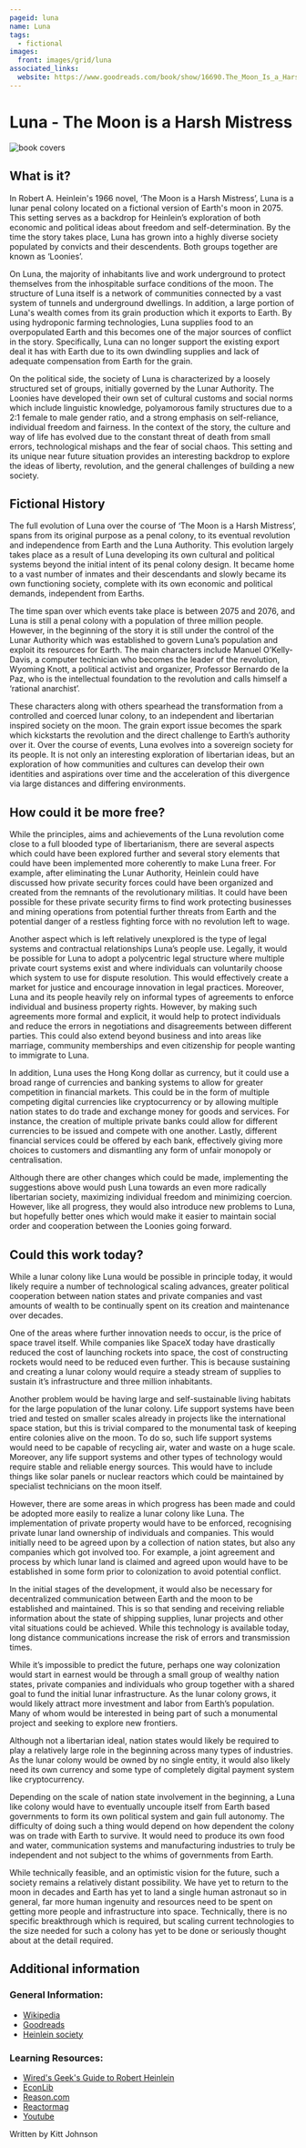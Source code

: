 ```yaml
---
pageid: luna
name: Luna
tags:
  - fictional
images:
  front: images/grid/luna
associated_links:
  website: https://www.goodreads.com/book/show/16690.The_Moon_Is_a_Harsh_Mistress
---
```


# Luna - The Moon is a Harsh Mistress

![book covers](/images/articles/luna/books.jpg)

## What is it?

In Robert A. Heinlein's 1966 novel, ‘The Moon is a Harsh Mistress’, Luna is a lunar penal colony located on a fictional version of Earth's moon in 2075. This setting serves as a backdrop for Heinlein’s exploration of both economic and political ideas about freedom and self-determination. By the time the story takes place, Luna has grown into a highly diverse society populated by convicts and their descendents. Both groups together are known as ‘Loonies’. 
 
On Luna, the majority of inhabitants live and work underground to protect themselves from the inhospitable surface conditions of the moon. The structure of Luna itself is a network of communities connected by a vast system of tunnels and underground dwellings. In addition, a large portion of Luna's wealth comes from its grain production which it exports to Earth. By using hydroponic farming technologies, Luna supplies food to an overpopulated Earth and this becomes one of the major sources of conflict in the story. Specifically, Luna can no longer support the existing export deal it has with Earth due to its own dwindling supplies and lack of adequate compensation from Earth for the grain.

On the political side, the society of Luna is characterized by a loosely structured set of groups, initially governed by the Lunar Authority. The Loonies have developed their own set of cultural customs and social norms which include linguistic knowledge, polyamorous family structures due to a 2:1 female to male gender ratio, and a strong emphasis on self-reliance, individual freedom and fairness. In the context of the story, the culture and way of life has evolved due to the constant threat of death from small errors, technological mishaps and the fear of social chaos. This setting and its unique near future situation provides an interesting backdrop to explore the ideas of liberty, revolution, and the general challenges of building a new society.

## Fictional History

The full evolution of Luna over the course of ‘The Moon is a Harsh Mistress’, spans from its original purpose as a penal colony, to its eventual revolution and independence from Earth and the Luna Authority. This evolution largely takes place as a result of Luna developing its own cultural and political systems beyond the initial intent of its penal colony design. It became home to a vast number of inmates and their descendants and slowly became its own functioning society, complete with its own economic and political demands, independent from Earths.

The time span over which events take place is between 2075 and 2076, and Luna is still a penal colony with a population of three million people. However, in the beginning of the story it is still under the control of the Lunar Authority which was established to govern Luna’s population and exploit its resources for Earth. The main characters include Manuel O’Kelly-Davis, a computer technician who becomes the leader of the revolution, Wyoming Knott, a political activist and organizer, Professor Bernardo de la Paz, who is the intellectual foundation to the revolution and calls himself a ‘rational anarchist’.

These characters along with others spearhead the transformation from a controlled and coerced lunar colony, to an independent and libertarian inspired society on the moon. The grain export issue becomes the spark which kickstarts the revolution and the direct challenge to Earth’s authority over it. Over the course of events, Luna evolves into a sovereign society for its people. It is not only an interesting exploration of libertarian ideas, but an exploration of how communities and cultures can develop their own identities and aspirations over time and the acceleration of this divergence via large distances and differing environments.

## How could it be more free?

While the principles, aims and achievements of the Luna revolution come close to a full blooded type of libertarianism, there are several aspects which could have been explored further and several story elements that could have been implemented more coherently to make Luna freer. For example, after eliminating the Lunar Authority, Heinlein could have discussed how private security forces could have been organized and created from the remnants of the revolutionary militias. It could have been possible for these private security firms to find work protecting businesses and mining operations from potential further threats from Earth and the potential danger of a restless fighting force with no revolution left to wage.

Another aspect which is left relatively unexplored is the type of legal systems and contractual relationships Luna’s people use. Legally, it would be possible for Luna to adopt a polycentric legal structure where multiple private court systems exist and where individuals can voluntarily choose which system to use for dispute resolution. This would effectively create a market for justice and encourage innovation in legal practices. Moreover, Luna and its people heavily rely on informal types of agreements to enforce individual and business property rights. However, by making such agreements more formal and explicit, it would help to protect individuals and reduce the errors in negotiations and disagreements between different parties. This could also extend beyond business and into areas like marriage, community memberships and even citizenship for people wanting to immigrate to Luna.

In addition, Luna uses the Hong Kong dollar as currency, but it could use a broad range of currencies and banking systems to allow for greater competition in financial markets. This could be in the form of multiple competing digital currencies like cryptocurrency or by allowing multiple nation states to do trade and exchange money for goods and services. For instance, the creation of multiple private banks could allow for different currencies to be issued and compete with one another. Lastly, different financial services could be offered by each bank, effectively giving more choices to customers and dismantling any form of unfair monopoly or centralisation.

Although there are other changes which could be made, implementing the suggestions above would push Luna towards an even more radically libertarian society, maximizing individual freedom and minimizing coercion. However, like all progress, they would also introduce new problems to Luna, but hopefully better ones which would make it easier to maintain social order and cooperation between the Loonies going forward.

## Could this work today?

While a lunar colony like Luna would be possible in principle today, it would likely require a number of technological scaling advances, greater political cooperation between nation states and private companies and vast amounts of wealth to be continually spent on its creation and maintenance over decades.

One of the areas where further innovation needs to occur, is the price of space travel itself. While companies like SpaceX today have drastically reduced the cost of launching rockets into space, the cost of constructing rockets would need to be reduced even further. This is because sustaining and creating a lunar colony would require a steady stream of supplies to sustain it’s infrastructure and three million inhabitants.

Another problem would be having large and self-sustainable living habitats for the large population of the lunar colony. Life support systems have been tried and tested on smaller scales already in projects like the international space station, but this is trivial compared to the monumental task of keeping entire colonies alive on the moon. To do so, such life support systems would need to be capable of recycling air, water and waste on a huge scale. Moreover, any life support systems and other types of technology would require stable and reliable energy sources. This would have to include things like solar panels or nuclear reactors which could be maintained by specialist technicians on the moon itself.

However, there are some areas in which progress has been made and could be adopted more easily to realize a lunar colony like Luna. The implementation of private property would have to be enforced, recognising private lunar land ownership of individuals and companies. This would initially need to be agreed upon by a collection of nation states, but also any companies which got involved too. For example, a  joint agreement and process by which lunar land is claimed and agreed upon would have to be established in some form prior to colonization to avoid potential conflict.

In the initial stages of the development, it would also be necessary for decentralized communication between Earth and the moon to be established and maintained. This is so that sending and receiving reliable information about the state of shipping supplies, lunar projects and other vital situations could be achieved. While this technology is available today,  long distance communications increase the risk of errors and transmission times.

While it’s impossible to predict the future, perhaps one way colonization would start in earnest would be through  a small group of wealthy nation states, private companies and individuals who group together with a shared goal to fund the initial lunar infrastructure. As the lunar colony grows, it would likely attract more investment and labor from Earth’s population. Many of whom would be interested in being part of such a monumental project and seeking to explore new frontiers.

Although not a libertarian ideal, nation states would likely be required to play a relatively large role in the beginning across many types of industries. As the lunar colony would be owned by no single entity, it would also likely need its own currency and some type of completely digital payment system like cryptocurrency.

Depending on the scale of nation state involvement in the beginning, a Luna like colony would have to eventually uncouple itself from Earth based governments to form its own political system and gain full autonomy. The difficulty of doing such a thing would depend on how dependent the colony was on trade with Earth to survive. It would need to produce its own food and water, communication systems and manufacturing industries to truly be independent and not subject to the whims of governments from Earth.

While technically feasible, and an optimistic vision for the future, such a society remains a relatively distant possibility. We have yet to return to the moon in decades and Earth has yet to land a single human astronaut so in general, far more human ingenuity and resources need to be spent on getting more people and infrastructure into space. Technically, there is no specific breakthrough which is required, but scaling current technologies to the size needed for such a colony has yet to be done or seriously thought about at the detail required.

## Additional information

### General Information:

- [Wikipedia](https://en.wikipedia.org/wiki/The_Moon_Is_a_Harsh_Mistress)
- [Goodreads](https://www.goodreads.com/book/show/16690.The_Moon_Is_a_Harsh_Mistress)
- [Heinlein society](https://www.heinleinsociety.org/)

### Learning Resources:

- [Wired's Geek's Guide to Robert Heinlein](https://www.wired.com/2022/06/geeks-guide-robert-heinlein/)
- [EconLib](https://www.econlib.org/archives/2018/05/reading_the_moo.html)
- [Reason.com](https://reason.com/2024/05/03/the-moon-is-a-harsh-mistress/)
- [Reactormag](https://reactormag.com/is-the-moon-is-a-harsh-mistress-heinleins-all-time-greatest-work/)
- [Youtube](https://www.youtube.com/watch?v=l4_LnkfoBM8)

Written by Kitt Johnson